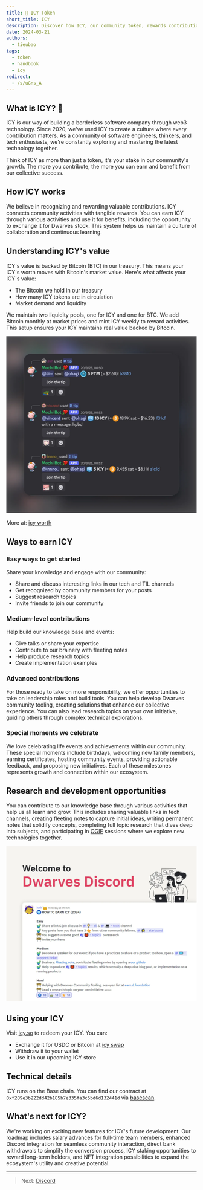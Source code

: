 ```yaml
---
title: 🧊 ICY Token
short_title: ICY
description: Discover how ICY, our community token, rewards contributions and builds engagement within the Dwarves ecosystem. Learn how you can earn, use, and benefit from this innovative web3 experiment.
date: 2024-03-21
authors:
  - tieubao
tags:
  - token
  - handbook
  - icy
redirect:
  - /s/uGns_A
---
```


## What is ICY? 🧊

ICY is our way of building a borderless software company through web3 technology. Since 2020, we've used ICY to create a culture where every contribution matters. As a community of software engineers, thinkers, and tech enthusiasts, we're constantly exploring and mastering the latest technology together.

Think of ICY as more than just a token, it's your stake in our community's growth. The more you contribute, the more you can earn and benefit from our collective success.

## How ICY works

We believe in recognizing and rewarding valuable contributions. ICY connects community activities with tangible rewards. You can earn ICY through various activities and use it for benefits, including the opportunity to exchange it for Dwarves stock. This system helps us maintain a culture of collaboration and continuous learning.

## Understanding ICY's value

ICY's value is backed by Bitcoin (BTC) in our treasury. This means your ICY's worth moves with Bitcoin's market value. Here's what affects your ICY's value:

- The Bitcoin we hold in our treasury
- How many ICY tokens are in circulation
- Market demand and liquidity

We maintain two liquidity pools, one for ICY and one for BTC. We add Bitcoin monthly at market prices and mint ICY weekly to reward activities. This setup ensures your ICY maintains real value backed by Bitcoin.

![ICY tipping feature in Discord](assets/icy-tipping.webp)

More at: [icy worth](icy-worth.md)

## Ways to earn ICY

### Easy ways to get started

Share your knowledge and engage with our community:

- Share and discuss interesting links in our tech and TIL channels
- Get recognized by community members for your posts
- Suggest research topics
- Invite friends to join our community

### Medium-level contributions

Help build our knowledge base and events:

- Give talks or share your expertise
- Contribute to our brainery with fleeting notes
- Help produce research topics
- Create implementation examples

### Advanced contributions

For those ready to take on more responsibility, we offer opportunities to take on leadership roles and build tools. You can help develop Dwarves community tooling, creating solutions that enhance our collective experience. You can also lead research topics on your own initiative, guiding others through complex technical explorations.

### Special moments we celebrate

We love celebrating life events and achievements within our community. These special moments include birthdays, welcoming new family members, earning certificates, hosting community events, providing actionable feedback, and proposing new initiatives. Each of these milestones represents growth and connection within our ecosystem.

## Research and development opportunities

You can contribute to our knowledge base through various activities that help us all learn and grow. This includes sharing valuable links in tech channels, creating fleeting notes to capture initial ideas, writing permanent notes that solidify concepts, completing full topic research that dives deep into subjects, and participating in [OGIF](sharing.md) sessions where we explore new technologies together.

![ICY intro](assets/icy-intro.webp)

## Using your ICY

Visit [icy.so](https://icy.so) to redeem your ICY. You can:

- Exchange it for USDC or Bitcoin at [icy swap](icy-swap.md)
- Withdraw it to your wallet
- Use it in our upcoming ICY store

## Technical details

ICY runs on the Base chain. You can find our contract at `0xf289e3b222dd42b185b7e335fa3c5bd6d132441d` via [basescan](https://basescan.org/token/0xf289e3b222dd42b185b7e335fa3c5bd6d132441d).

## What's next for ICY?

We're working on exciting new features for ICY's future development. Our roadmap includes salary advances for full-time team members, enhanced Discord integration for seamless community interaction, direct bank withdrawals to simplify the conversion process, ICY staking opportunities to reward long-term holders, and NFT integration possibilities to expand the ecosystem's utility and creative potential.

---

> Next: [Discord](discord.md)
